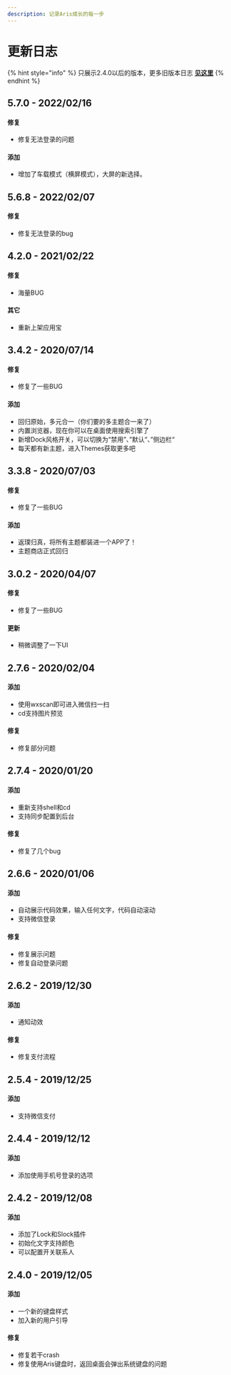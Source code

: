 ```yaml
---
description: 记录Aris成长的每一步
---
```


# 更新日志

{% hint style="info" %}
只展示2.4.0以后的版本，更多旧版本日志 [**见这里**](https://arislauncher.com/log/)
{% endhint %}

## 5.7.0 - 2022/02/16

#### 修复

* 修复无法登录的问题

#### 添加

* 增加了车载模式（横屏模式），大屏的新选择。

## 5.6.8 - 2022/02/07

#### 修复

* 修复无法登录的bug

## 4.2.0 - 2021/02/22

#### 修复

* 海量BUG

#### 其它

* 重新上架应用宝

## 3.4.2 - 2020/07/14

#### 修复

* 修复了一些BUG

#### 添加

* 回归原始，多元合一（你们要的多主题合一来了）
* 内置浏览器，现在你可以在桌面使用搜索引擎了
* 新增Dock风格开关，可以切换为“禁用”、”默认“、”侧边栏“
* 每天都有新主题，进入Themes获取更多吧

## 3.3.8 - 2020/07/03

#### 修复

* 修复了一些BUG

#### 添加

* 返璞归真，将所有主题都装进一个APP了！
* 主题商店正式回归

## 3.0.2 - 2020/04/07

#### 修复

* 修复了一些BUG

#### 更新

* 稍微调整了一下UI

## 2.7.6 - 2020/02/04

#### 添加

* 使用wxscan即可进入微信扫一扫
* cd支持图片预览

#### 修复

* 修复部分问题

## 2.7.4 - 2020/01/20

#### 添加

* 重新支持shell和cd
* 支持同步配置到后台

#### 修复

* 修复了几个bug

## 2.6.6 - 2020/01/06

#### 添加

* 自动展示代码效果，输入任何文字，代码自动滚动
* 支持微信登录

#### 修复

* 修复展示问题
* 修复自动登录问题

## 2.6.2 - 2019/12/30

#### 添加

* 通知动效

#### 修复

* 修复支付流程

## 2.5.4 - 2019/12/25

#### 添加

* 支持微信支付

## 2.4.4 - 2019/12/12

#### 添加

* 添加使用手机号登录的选项

## 2.4.2 - 2019/12/08

#### 添加

* 添加了Lock和Slock插件
* 初始化文字支持颜色
* 可以配置开关联系人

## 2.4.0 - 2019/12/05

#### 添加

* 一个新的键盘样式
* 加入新的用户引导

#### 修复

* 修复若干crash
* 修复使用Aris键盘时，返回桌面会弹出系统键盘的问题
